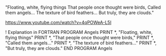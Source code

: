 "Floating, white, flying things
That people once thought were birds,
Called them angels...
The texture of bird feathers...
But truly, they are clouds."

https://www.youtube.com/watch?v=4qPOWeA-L5I

! Explanation in FORTRAN
PROGRAM Angels
  PRINT *, "Floating, white, flying things"
  PRINT *, "That people once thought were birds,"
  PRINT *, "Called them angels..."
  PRINT *, "The texture of bird feathers..."
  PRINT *, "But truly, they are clouds."
END PROGRAM Angels
